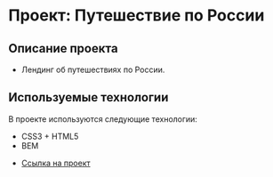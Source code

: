 # Проект: Путешествие по России

## Описание проекта

+ Лендинг об путешествиях по России.

## Используемые технологии

В проекте используются следующие технологии:
+ CSS3 + HTML5
+ BEM

* [Ссылка на проект](https://alraskalov.github.io/russian-travel/)

